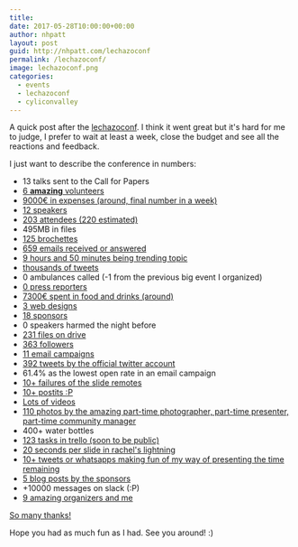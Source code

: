 ```yaml
---
title: 
date: 2017-05-28T10:00:00+00:00
author: nhpatt
layout: post
guid: http://nhpatt.com/lechazoconf
permalink: /lechazoconf/
image: lechazoconf.png
categories:
  - events
  - lechazoconf
  - cyliconvalley
---
```


A quick post after the [lechazoconf](https://lechazoconf.com). I think it went great but it's hard for me to judge, I prefer to wait at least a week, close the budget and see all the reactions and feedback.

I just want to describe the conference in numbers:

* 13 talks sent to the Call for Papers
* <a href="https://twitter.com/lechazoconf/lists/voluntarios-2017" target="_blank">6 **amazing** volunteers</a>
* <a href="https://docs.google.com/spreadsheets/d/1KAvmvjvD5PsjS9At4xUDi8Z2-T8cNtCTJ1PNjl3qLFQ/edit?usp=sharing" target="_blank">9000€ in expenses (around, final number in a week)</a>
* <a href="https://lechazoconf.com/#our_speakers" target="_blank">12 speakers</a>
* <a href="https://www.ticketea.com/entradas-conferencia-lechazoconf/" target="_blank">203 attendees (220 estimated)</a>
* 495MB in files
* <a href="https://www.flickr.com/photos/juanignaciosl/34130895733/in/album-72157681269322514/" target="_blank">125 brochettes</a>
* <a href="mailto:lechazoconf@gmail.com">659 emails received or answered</a>
* <a href="http://www.trendinalia.com/twitter-trending-topics/spain/spain-170527.html" target="_blank">9 hours and 50 minutes being trending topic</a>
* <a href="https://twitter.com/hashtag/lechazoconf?f=tweets&vertical=default" target="_blank">thousands of tweets</a>
* 0 ambulances called (-1 from the previous big event I organized)
* <a href="https://www.google.es/search?q=Doscientos%20profesionales%20TIC%20hablan%20sobre%20%C3%A9xito%20y%20fracaso%20en%20la%20%27LechazoConf%27" target="_blank">0 press reporters</a>
* <a href="https://trello-attachments.s3.amazonaws.com/585a384342dabceed8b3814d/5881f9ee1279b9c883e3703d/c10d654ed073d5abfd4aefd7b876357b/Experiencias_GOURMET_2017_COCKTAIL.pdf" target="_blank">7300€ spent in food and drinks (around)</a>
* <a href="https://drive.google.com/open?id=0B705TXg4WsnwZk8ta3FjTGg5Z1E" target="_blank">3 web designs</a>
* <a href="https://lechazoconf.com/#partners" target="_blank">18 sponsors</a>
* 0 speakers harmed the night before
* <a href="../images/lechazo_drive.png" target="_blank">231 files on drive</a>
* <a href="https://twitter.com/lechazoconf/followers" target="_blank">363 followers</a>
* <a href="../images/lechazo_mailchimp.png" target="_blank">11 email campaigns</a>
* <a href="https://twitter.com/lechazoconf" target="_blank">392 tweets by the official twitter account</a>
* 61.4% as the lowest open rate in an email campaign
* <a href="https://www.flickr.com/photos/juanignaciosl/34900868816/in/album-72157681269322514/" target="_blank">10+ failures of the slide remotes</a>
* <a href="https://pbs.twimg.com/media/DA2c-gaXYAAs6OM.jpg:large" target="_blank">10+ postits :P</a>
* <a href="https://twitter.com/search?f=videos&vertical=default&q=lechazoconf&src=typd" target="_blank">Lots of videos</a>
* <a href="https://www.flickr.com/photos/juanignaciosl/sets/72157681269322514/" target="_blank">110 photos by the amazing part-time photographer, part-time presenter, part-time community manager</a>
* 400+ water bottles
* <a href="../images/lechazo_trello.png" target="_blank">123 tasks in trello (soon to be public)</a>
* <a href="https://drive.google.com/open?id=0B6I2RPYhuA_NOHBuUkxoOGhOZzQ" target="_blank">20 seconds per slide in rachel's lightning</a>
* <a href="https://twitter.com/nhpatt/status/868397749443624962" target="_blank">10+ tweets or whatsapps making fun of my way of presenting the time remaining</a>
* <a href="https://lechazoconf.com/#blog" target="_blank">5 blog posts by the sponsors</a>
* +10000 messages on slack (:P)
* <a href="https://pbs.twimg.com/media/DA26-a9WsAE0h0k.jpg:large" target="_blank">9 amazing organizers and me</a>

<a href="https://www.flickr.com/photos/juanignaciosl/34901059446/in/album-72157681269322514/" target="_blank">So many thanks!</a>

Hope you had as much fun as I had. See you around! :)
